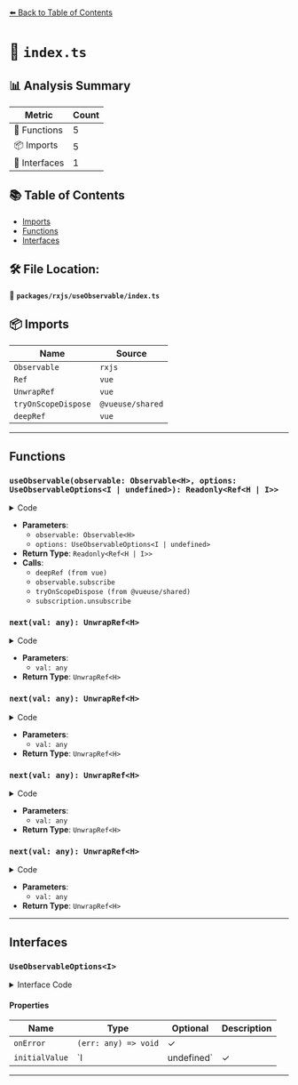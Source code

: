 [⬅️ Back to Table of Contents](../../../index.md)

# 📄 `index.ts`

## 📊 Analysis Summary

| Metric | Count |
|--------|-------|
| 🔧 Functions | 5 |
| 📦 Imports | 5 |
| 📐 Interfaces | 1 |

## 📚 Table of Contents

- [Imports](#imports)
- [Functions](#functions)
- [Interfaces](#interfaces)

## 🛠️ File Location:
📂 **`packages/rxjs/useObservable/index.ts`**

## 📦 Imports

| Name | Source |
|------|--------|
| `Observable` | `rxjs` |
| `Ref` | `vue` |
| `UnwrapRef` | `vue` |
| `tryOnScopeDispose` | `@vueuse/shared` |
| `deepRef` | `vue` |


---

## Functions

### `useObservable(observable: Observable<H>, options: UseObservableOptions<I | undefined>): Readonly<Ref<H | I>>`

<details><summary>Code</summary>

```ts
export function useObservable<H, I = undefined>(
  observable: Observable<H>,
  options?: UseObservableOptions<I | undefined>,
): Readonly<Ref<H | I>> {
  const value = deepRef<H | I | undefined>(options?.initialValue)
  const subscription = observable.subscribe({
    next: val => (value.value = (val as UnwrapRef<H>)),
    error: options?.onError,
  })
  tryOnScopeDispose(() => {
    subscription.unsubscribe()
  })
  return value as Readonly<Ref<H | I>>
}
```
</details>

- **Parameters**:
  - `observable: Observable<H>`
  - `options: UseObservableOptions<I | undefined>`
- **Return Type**: `Readonly<Ref<H | I>>`
- **Calls**:
  - `deepRef (from vue)`
  - `observable.subscribe`
  - `tryOnScopeDispose (from @vueuse/shared)`
  - `subscription.unsubscribe`
### `next(val: any): UnwrapRef<H>`

<details><summary>Code</summary>

```ts
val => (value.value = (val as UnwrapRef<H>))
```
</details>

- **Parameters**:
  - `val: any`
- **Return Type**: `UnwrapRef<H>`
### `next(val: any): UnwrapRef<H>`

<details><summary>Code</summary>

```ts
val => (value.value = (val as UnwrapRef<H>))
```
</details>

- **Parameters**:
  - `val: any`
- **Return Type**: `UnwrapRef<H>`
### `next(val: any): UnwrapRef<H>`

<details><summary>Code</summary>

```ts
val => (value.value = (val as UnwrapRef<H>))
```
</details>

- **Parameters**:
  - `val: any`
- **Return Type**: `UnwrapRef<H>`
### `next(val: any): UnwrapRef<H>`

<details><summary>Code</summary>

```ts
val => (value.value = (val as UnwrapRef<H>))
```
</details>

- **Parameters**:
  - `val: any`
- **Return Type**: `UnwrapRef<H>`

---

## Interfaces

### `UseObservableOptions<I>`

<details><summary>Interface Code</summary>

```ts
export interface UseObservableOptions<I> {
  onError?: (err: any) => void
  /**
   * The value that should be set if the observable has not emitted.
   */
  initialValue?: I | undefined
}
```
</details>

#### Properties

| Name | Type | Optional | Description |
|------|------|----------|-------------|
| `onError` | `(err: any) => void` | ✓ |  |
| `initialValue` | `I | undefined` | ✓ |  |


---